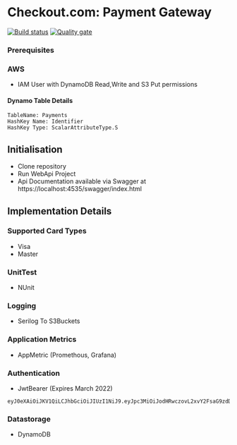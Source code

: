 # Checkout.com: Payment Gateway

[![Build status](https://ci.appveyor.com/api/projects/status/tb6wkrtxn850livm?svg=true)](https://ci.appveyor.com/project/dittu/copaymentgateway)
[![Quality gate](https://sonarcloud.io/api/project_badges/quality_gate?project=dittu_COPaymentGateWay)](https://sonarcloud.io/dashboard?id=dittu_COPaymentGateWay)

### Prerequisites

### AWS 
- IAM User with DynamoDB Read,Write and S3 Put permissions

#### Dynamo Table Details

``` 
TableName: Payments
HashKey Name: Identifier
HashKey Type: ScalarAttributeType.S
```

## Initialisation
- Clone repository
- Run WebApi Project
- Api Documentation available via Swagger at https://localhost:4535/swagger/index.html

## Implementation Details

### Supported Card Types
- Visa
- Master

### UnitTest
- NUnit

### Logging
- Serilog To S3Buckets

### Application Metrics
- AppMetric (Promethous, Grafana)

### Authentication
- JwtBearer (Expires March 2022)
```
eyJ0eXAiOiJKV1QiLCJhbGciOiJIUzI1NiJ9.eyJpc3MiOiJodHRwczovL2xvY2FsaG9zdDo1MDAxIiwiaWF0IjoxNjE0NTg2Mjk4LCJleHAiOjE2NDYxMjIyOTgsImF1ZCI6IlVzZXIiLCJzdWIiOiJqcm9ja2V0QGV4YW1wbGUuY29tIiwiR2l2ZW5OYW1lIjoiQWRpdHlhIiwiU3VybmFtZSI6IkFyaXNldHR5IiwiUm9sZSI6IkFkbWluIiwiTWVyY2hhbnRJZCI6IkhPaGxSZmRPcjUifQ.5vWk9u624SHgBo8IPWzlGgs3EEDEE1aXWVQzThgQsAw
```

### Datastorage
- DynamoDB


